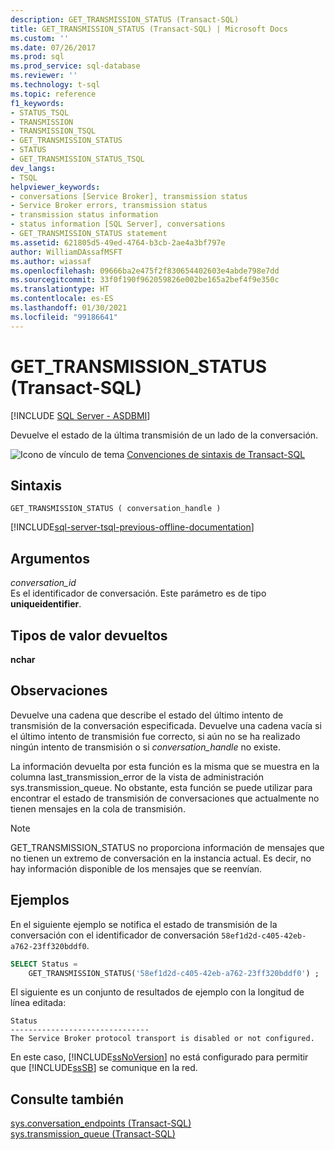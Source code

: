 ```yaml
---
description: GET_TRANSMISSION_STATUS (Transact-SQL)
title: GET_TRANSMISSION_STATUS (Transact-SQL) | Microsoft Docs
ms.custom: ''
ms.date: 07/26/2017
ms.prod: sql
ms.prod_service: sql-database
ms.reviewer: ''
ms.technology: t-sql
ms.topic: reference
f1_keywords:
- STATUS_TSQL
- TRANSMISSION
- TRANSMISSION_TSQL
- GET_TRANSMISSION_STATUS
- STATUS
- GET_TRANSMISSION_STATUS_TSQL
dev_langs:
- TSQL
helpviewer_keywords:
- conversations [Service Broker], transmission status
- Service Broker errors, transmission status
- transmission status information
- status information [SQL Server], conversations
- GET_TRANSMISSION_STATUS statement
ms.assetid: 621805d5-49ed-4764-b3cb-2ae4a3bf797e
author: WilliamDAssafMSFT
ms.author: wiassaf
ms.openlocfilehash: 09666ba2e475f2f830654402603e4abde798e7dd
ms.sourcegitcommit: 33f0f190f962059826e002be165a2bef4f9e350c
ms.translationtype: HT
ms.contentlocale: es-ES
ms.lasthandoff: 01/30/2021
ms.locfileid: "99186641"
---
```

# <a name="get_transmission_status-transact-sql"></a>GET_TRANSMISSION_STATUS (Transact-SQL)
[!INCLUDE [SQL Server - ASDBMI](../../includes/applies-to-version/sql-asdbmi.md)]

  Devuelve el estado de la última transmisión de un lado de la conversación.  
  
 ![Icono de vínculo de tema](../../database-engine/configure-windows/media/topic-link.gif "Icono de vínculo de tema") [Convenciones de sintaxis de Transact-SQL](../../t-sql/language-elements/transact-sql-syntax-conventions-transact-sql.md)  
  
## <a name="syntax"></a>Sintaxis  
  
```syntaxsql
GET_TRANSMISSION_STATUS ( conversation_handle )  
```  
  
[!INCLUDE[sql-server-tsql-previous-offline-documentation](../../includes/sql-server-tsql-previous-offline-documentation.md)]

## <a name="arguments"></a>Argumentos
 *conversation_id*  
 Es el identificador de conversación. Este parámetro es de tipo **uniqueidentifier**.  
  
## <a name="return-types"></a>Tipos de valor devueltos  
 **nchar**  
  
## <a name="remarks"></a>Observaciones  
 Devuelve una cadena que describe el estado del último intento de transmisión de la conversación especificada. Devuelve una cadena vacía si el último intento de transmisión fue correcto, si aún no se ha realizado ningún intento de transmisión o si *conversation_handle* no existe.  
  
 La información devuelta por esta función es la misma que se muestra en la columna last_transmission_error de la vista de administración sys.transmission_queue. No obstante, esta función se puede utilizar para encontrar el estado de transmisión de conversaciones que actualmente no tienen mensajes en la cola de transmisión.  
  
> [!NOTE]  
>  GET_TRANSMISSION_STATUS no proporciona información de mensajes que no tienen un extremo de conversación en la instancia actual. Es decir, no hay información disponible de los mensajes que se reenvían.  
  
## <a name="examples"></a>Ejemplos  
 En el siguiente ejemplo se notifica el estado de transmisión de la conversación con el identificador de conversación `58ef1d2d-c405-42eb-a762-23ff320bddf0`.  
  
```sql  
SELECT Status =  
    GET_TRANSMISSION_STATUS('58ef1d2d-c405-42eb-a762-23ff320bddf0') ;  
```  
  
 El siguiente es un conjunto de resultados de ejemplo con la longitud de línea editada:  
  
 ```
 Status  
 ------------------------------- 
 The Service Broker protocol transport is disabled or not configured.
 ```  
  
 En este caso, [!INCLUDE[ssNoVersion](../../includes/ssnoversion-md.md)] no está configurado para permitir que [!INCLUDE[ssSB](../../includes/sssb-md.md)] se comunique en la red.  
  
## <a name="see-also"></a>Consulte también  
 [sys.conversation_endpoints &#40;Transact-SQL&#41;](../../relational-databases/system-catalog-views/sys-conversation-endpoints-transact-sql.md)   
 [sys.transmission_queue &#40;Transact-SQL&#41;](../../relational-databases/system-catalog-views/sys-transmission-queue-transact-sql.md)  
  
  
